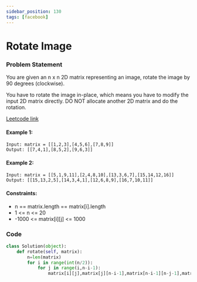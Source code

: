 ```yaml
---
sidebar_position: 130
tags: [facebook]
---
```


# Rotate Image

### Problem Statement

You are given an n x n 2D matrix representing an image, rotate the image by 90 degrees (clockwise).

You have to rotate the image in-place, which means you have to modify the input 2D matrix directly. DO NOT allocate another 2D matrix and do the rotation.

[Leetcode link](https://leetcode.com/problems/rotate-image)

#### Example 1:

```
Input: matrix = [[1,2,3],[4,5,6],[7,8,9]]
Output: [[7,4,1],[8,5,2],[9,6,3]]
```

#### Example 2:

```
Input: matrix = [[5,1,9,11],[2,4,8,10],[13,3,6,7],[15,14,12,16]]
Output: [[15,13,2,5],[14,3,4,1],[12,6,8,9],[16,7,10,11]]
```

#### Constraints:

- n == matrix.length == matrix[i].length
- 1 <= n <= 20
- -1000 <= matrix[i][j] <= 1000

### Code

```python title="Python Code"
class Solution(object):
    def rotate(self, matrix):
        n=len(matrix)
        for i in range(int(n/2)):
            for j in range(i,n-i-1):
                matrix[i][j],matrix[j][n-i-1],matrix[n-i-1][n-j-1],matrix[n-j-1][i]=matrix[n-j-1][i], matrix[i][j],matrix[j][n-i-1],matrix[n-i-1][n-j-1]

```
